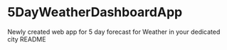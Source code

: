 # 5DayWeatherDashboardApp
Newly created web app for 5 day forecast for Weather in your dedicated city
README
